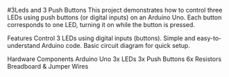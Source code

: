 #3Leds and 3 Push Buttons
This project demonstrates how to control three LEDs using push buttons (or digital inputs) on an Arduino Uno. Each button corresponds to one LED, turning it on while the button is pressed.

Features
Control 3 LEDs using digital inputs (buttons).
Simple and easy-to-understand Arduino code.
Basic circuit diagram for quick setup.

Hardware Components
Arduino Uno
3x LEDs
3x Push Buttons
6x Resistors 
Breadboard & Jumper Wires
